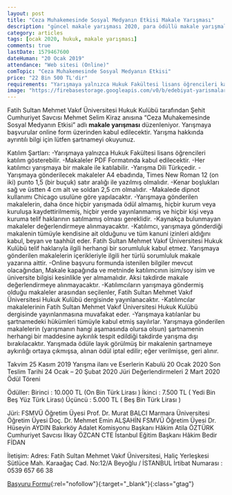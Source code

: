 ```yaml
---
layout: post
title: "Ceza Muhakemesinde Sosyal Medyanın Etkisi Makale Yarışması"
description: "güncel makale yarışması 2020, para ödüllü makale yarışmaları 2020"
category: articles
tags: [ocak 2020, hukuk, makale yarışması]
comments: true
lastDate: 1579467600
dateHuman: "20 Ocak 2019"
attendance: "Web sitesi (Online)"
comTopic: "Ceza Muhakemesinde Sosyal Medyanın Etkisi"
price: "22 Bin 500 TL'dir"
requirements: "Yarışmaya yalnızca Hukuk Fakültesi lisans öğrencileri katılım gösterebilir."
image: "https://firebasestorage.googleapis.com/v0/b/edebiyat-yarismalari.appspot.com/o/ceza-muhakeme-makale-yarismasi-2020.jpg?alt=media&token=5106a6c4-b306-4a95-b5b6-8dfbe21af8e8"
---
```


Fatih Sultan Mehmet Vakıf Üniversitesi Hukuk Kulübü tarafından Şehit Cumhuriyet Savcısı Mehmet Selim Kiraz anısına “Ceza Muhakemesinde Sosyal Medyanın Etkisi” adlı **makale yarışması** düzenleniyor. Yarışmaya başvurular online form üzerinden kabul edilecektir. Yarışma hakkında ayrıntılı bilgi için lütfen şartnameyi okuyunuz. 

Katılım Şartları:
-Yarışmaya yalnızca Hukuk Fakültesi lisans öğrencileri katılım gösterebilir.
-Makaleler PDF Formatında kabul edilecektir.
-Her katılımcı yarışmaya bir makale ile katılabilir.
-Yarışma Dili Türkçedir.
-Yarışmaya gönderilecek makaleler A4 ebadında, Times New Roman 12 (on iki) punto 1,5 (bir buçuk) satır aralığı ile yazılmış olmalıdır.
-Kenar boşlukları sağ ve üstten 4 cm alt ve soldan 2,5 cm olmalıdır.
-Makalede dipnot kullanımı Chicago usulüne göre yapılacaktır.
-Yarışmaya gönderilen makalelerin, daha önce hiçbir yarışmada ödül almamış, hiçbir kurum veya kuruluşa kaydettirilmemiş, hiçbir yerde yayınlanmamış ve hiçbir kişi veya kuruma telif haklarının satılmamış olması gereklidir.
-Kaynakça bulunmayan makaleler değerlendirmeye alınmayacaktır.
-Katılımcı, yarışmaya gönderdiği makalenin tümüyle kendisine ait olduğunu ve tüm kanuni izinleri aldığını kabul, beyan ve taahhüt eder. Fatih Sultan Mehmet Vakıf Üniversitesi Hukuk Kulübü telif haklarıyla ilgili herhangi bir sorumluluk kabul etmez. Yarışmaya gönderilen makalelerin içerikleriyle ilgili her türlü sorumluluk makale yazarına aittir.
-Online başvuru formunda istenilen bilgiler mevcut olacağından, Makale kapağında ve metninde katılımcının isim/soy isim ve üniversite bilgisi kesinlikle yer almamalıdır. Aksi takdirde makale değerlendirmeye alınmayacaktır.
-Katılımcıların yarışmaya göndermiş olduğu makaleler arasından seçilenler, Fatih Sultan Mehmet Vakıf Üniversitesi Hukuk Kulübü dergisinde yayınlanacaktır.
-Katılımcılar makalelerinin Fatih Sultan Mehmet Vakıf Üniversitesi Hukuk Kulübü dergisinde yayınlanmasına muvafakat eder.
-Yarışmaya katılanlar bu şartnamedeki hükümleri tümüyle kabul etmiş sayılırlar. Yarışmaya gönderilen makalelerin (yarışmanın hangi aşamasında olursa olsun) şartnamenin herhangi bir maddesine aykırılık tespit edildiği takdirde yarışma dışı bırakılacaktır.
Yarışmada ödüle layık görülmüş bir makalenin şartnameye aykırılığı ortaya çıkmışsa, alınan ödül iptal edilir; eğer verilmişse, geri alınır.

Takvim
25 Kasım 2019 Yarışma ilanı ve Eserlerin Kabulü
20 Ocak 2020 Son Teslim Tarihi
24 Ocak – 20 Şubat 2020 Jüri Değerlendirmeleri
2 Mart 2020 Ödül Töreni
 
Ödüller:
Birinci : 10.000 TL  (On Bin Türk Lirası )
İkinci  : 7.500 TL ( Yedi Bin Beş Yüz Türk Lirası)
Üçüncü  : 5.000 TL ( Beş Bin Türk Lirası )  

Jüri:
FSMVÜ Öğretim Üyesi Prof. Dr. Murat BALCI
Marmara Üniversitesi Öğretim Üyesi Doç. Dr. Mehmet Emin ALŞAHİN
FSMVÜ Öğretim Üyesi Dr. Hüseyin AYDIN
Bakırköy Adalet Komisyonu Başkanı Hâkim Atila ÖZTÜRK
Cumhuriyet Savcısı İlkay ÖZCAN
CTE İstanbul Eğitim Başkanı Hâkim Bedir FİDAN

İletişim:
Adres: Fatih Sultan Mehmet Vakıf Üniversitesi, Haliç Yerleşkesi Sütlüce Mah. Karaağaç Cad. No:12/A Beyoğlu / İSTANBUL
İrtibat Numarası : 0539 657 66 38

[Başvuru Formu](http://sks.fsm.edu.tr/makale_yarismasi_basvuru_formu?utm_source=edebiyatyarismalari.com&utm_medium=affiliate&utm_campaign=cpc){:rel="nofollow"}{:target="_blank"}{:class="gtag"}